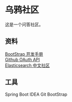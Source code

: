 # 乌鸦社区
这是一个问答社区。
  
## 资料
[BootStrap 开发手册](https://getbootstrap.com/docs/4.3/getting-started/introduction/)  
[Github OAuth API](https://developer.github.com/apps/building-oauth-apps/creating-an-oauth-app/)  
[Elasticsearch 中文社区](https://elasticsearch.cn/)

## 工具
Spring Boot IDEA Git BootStrap